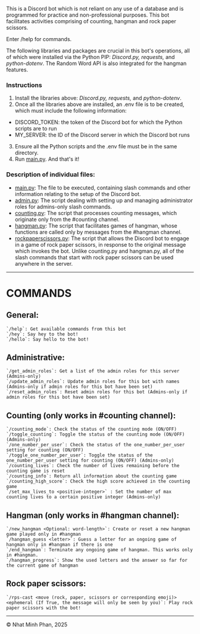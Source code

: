 This is a Discord bot which is not reliant on any use of a database and is programmed for practice and non-professional purposes.
This bot facilitates activities comprising of counting, hangman and rock paper scissors.

Enter /help for commands.

The following libraries and packages are crucial in this bot's operations, all of which were installed via the Python PIP:
_Discord.py, requests,_ and _python-dotenv_. The Random Word API is also integrated for the hangman features.

### Instructions
1. Install the libraries above: _Discord.py, requests,_ and _python-dotenv_.
2. Once all the libraries above are installed, an .env file is to be created, which must include the following information:
- DISCORD_TOKEN: the token of the Discord bot for which the Python scripts are to run
- MY_SERVER: the ID of the Discord server in which the Discord bot runs
3. Ensure all the Python scripts and the .env file must be in the same directory.
4. Run [main.py](https://github.com/NhatMinhPhan/Discord_Bot_for_Recreation/blob/db637f08f70c37aaed770f3d2eb3de232d29d254/main.py). And that's it!

### Description of individual files:
- [main.py](https://github.com/NhatMinhPhan/Discord_Bot_for_Recreation/blob/db637f08f70c37aaed770f3d2eb3de232d29d254/main.py): The file to be executed, containing slash commands and other information relating to the setup of the Discord bot.
- [admin.py](https://github.com/NhatMinhPhan/Discord_Bot_for_Recreation/blob/db637f08f70c37aaed770f3d2eb3de232d29d254/admin.py): The script dealing with setting up and managing administrator roles for admins-only slash commands.
- [counting.py](https://github.com/NhatMinhPhan/Discord_Bot_for_Recreation/blob/db637f08f70c37aaed770f3d2eb3de232d29d254/counting.py): The script that processes counting messages, which originate only from the #counting channel.
- [hangman.py](https://github.com/NhatMinhPhan/Discord_Bot_for_Recreation/blob/db637f08f70c37aaed770f3d2eb3de232d29d254/hangman.py): The script that facilitates games of hangman, whose functions are called only by messages from the #hangman channel.
- [rockpaperscissors.py](https://github.com/NhatMinhPhan/Discord_Bot_for_Recreation/blob/db637f08f70c37aaed770f3d2eb3de232d29d254/rockpaperscissors.py): The script that allows the Discord bot to engage in a game of rock paper scissors, in response to the original message which invokes the bot. Unlike counting.py and hangman.py, all of the slash commands that start with rock paper scissors can be used anywhere in the server.

__________________________________________________________________________________________
# COMMANDS
## General:
    `/help`: Get available commands from this bot
    `/hey`: Say hey to the bot!
    `/hello`: Say hello to the bot!
    
## Administrative:
    `/get_admin_roles`: Get a list of the admin roles for this server (Admins-only)
    `/update_admin_roles`: Update admin roles for this bot with names (Admins-only if admin roles for this bot have been set)
    `/reset_admin_roles`: Reset admin roles for this bot (Admins-only if admin roles for this bot have been set)
    
## Counting (only works in #counting channel):
    `/counting_mode`: Check the status of the counting mode (ON/OFF)
    `/toggle_counting`: Toggle the status of the counting mode (ON/OFF) (Admins-only)
    `/one_number_per_user`: Check the status of the one_number_per_user setting for counting (ON/OFF)
    `/toggle_one_number_per_user`: Toggle the status of the one_number_per_user setting for counting (ON/OFF) (Admins-only)
    `/counting_lives`: Check the number of lives remaining before the counting game is reset
    `/counting_info`: Return all information about the counting game
    `/counting_high_score`: Check the high score achieved in the counting game
    `/set_max_lives_to <positive-integer>` : Set the number of max counting lives to a certain positive integer (Admins-only)
    
## Hangman (only works in #hangman channel):
    `/new_hangman <Optional: word-length>`: Create or reset a new hangman game played only in #hangman
    `/hangman_guess <letter>`: Guess a letter for an ongoing game of hangman only in #hangman if there is one
    `/end_hangman`: Terminate any ongoing game of hangman. This works only in #hangman.
    `/hangman_progress`: Show the used letters and the answer so far for the current game of hangman
    
## Rock paper scissors:
    `/rps-cast <move (rock, paper, scissors or corresponding emoji)> <ephemeral (If True, the message will only be seen by you)`: Play rock paper scissors with the bot!
__________________________________________________________________________________________
© Nhat Minh Phan, 2025
